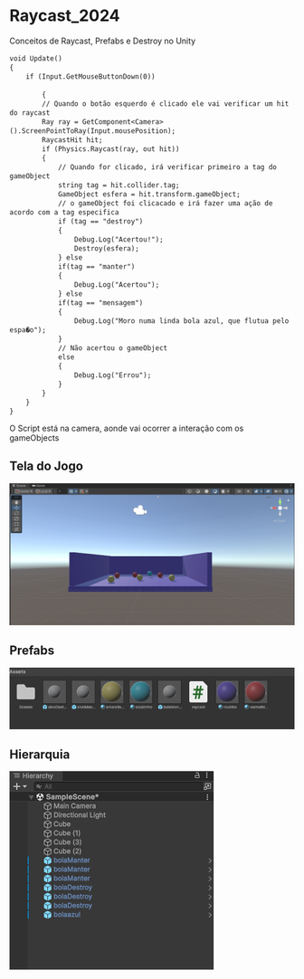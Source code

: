 # Raycast_2024
Conceitos de Raycast, Prefabs e Destroy no Unity

    void Update()
    {
        if (Input.GetMouseButtonDown(0))
        
            { 
            // Quando o botão esquerdo é clicado ele vai verificar um hit do raycast
            Ray ray = GetComponent<Camera>().ScreenPointToRay(Input.mousePosition);
            RaycastHit hit;
            if (Physics.Raycast(ray, out hit))
            {
                // Quando for clicado, irá verificar primeiro a tag do gameObject
                string tag = hit.collider.tag;
                GameObject esfera = hit.transform.gameObject;
                // o gameObject foi clicacado e irá fazer uma ação de acordo com a tag especifica
                if (tag == "destroy")
                {
                    Debug.Log("Acertou!");
                    Destroy(esfera);
                } else
                if(tag == "manter")
                {
                    Debug.Log("Acertou");
                } else
                if(tag == "mensagem") 
                {
                    Debug.Log("Moro numa linda bola azul, que flutua pelo espa�o");
                }
                // Não acertou o gameObject
                else
                {
                    Debug.Log("Errou");
                }
            }
        }
    }
    
<p> O Script está na camera, aonde vai ocorrer a interação com os gameObjects </p>
<h2> Tela do Jogo</h2>
<img src="imgs/telainicial.png">
<h2> Prefabs </h2>
<img src="imgs/prefabs.png">
<h2> Hierarquia </h2>
<img src="imgs/hierarquia.png">
